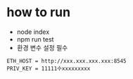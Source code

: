 # how to run
* node index
* npm run test
* 환경 변수 설정 필수

```
ETH_HOST = http://xxx.xxx.xxx.xxx:8545
PRIV_KEY = 11111수xxxxxxxxx
```